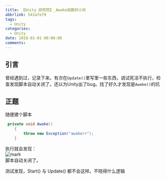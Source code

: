 ```yaml
---
title: 【Unity 研究院】_Awake函数的小坑
abbrlink: 541afe79
tags:
  - Unity
categories:
  - Unity
date: 2018-01-01 00:00:00
comments:
---
```

## 引言  
 曾经遇到过，记录下来。有次在`Update()`里写里一些东西，调试死活不执行，检查发现脚本自动关闭了。<!-- more -->还以为Unity出了bug。找了好久才发现是`Awake()`的坑
## 正题

随便建个脚本
```C#
 private void Awake()
    {
        throw new Exception("awakerr");
    }  
```
执行就会发现：  
![mark](/../../Photos/180617/3hJhgK7GmH.png)  
脚本自动关闭了。

测试发现，Start() 与 Update() 都不会这样。不晓得什么逻辑